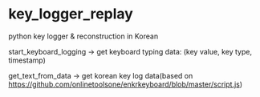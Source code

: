 # key_logger_replay
python key logger &amp; reconstruction in Korean 

start_keyboard_logging -> get keyboard typing data: (key value, key type, timestamp)


get_text_from_data -> get korean key log data(based on https://github.com/onlinetoolsone/enkrkeyboard/blob/master/script.js)
